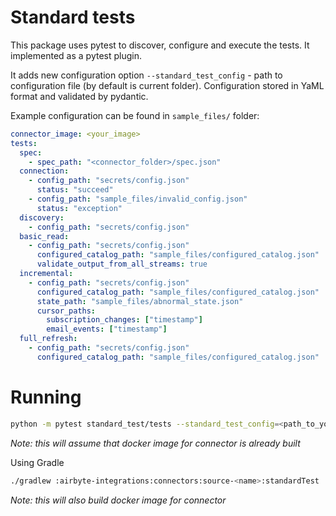 # Standard tests
This package uses pytest to discover, configure and execute the tests.
It implemented as a pytest plugin.

It adds new configuration option `--standard_test_config` - path to configuration file (by default is current folder). 
Configuration stored in YaML format and validated by pydantic.

Example configuration can be found in `sample_files/` folder:
```yaml
connector_image: <your_image>
tests:
  spec:
    - spec_path: "<connector_folder>/spec.json"
  connection:
    - config_path: "secrets/config.json"
      status: "succeed"
    - config_path: "sample_files/invalid_config.json"
      status: "exception"
  discovery:
    - config_path: "secrets/config.json"
  basic_read:
    - config_path: "secrets/config.json"
      configured_catalog_path: "sample_files/configured_catalog.json"
      validate_output_from_all_streams: true
  incremental:
    - config_path: "secrets/config.json"
      configured_catalog_path: "sample_files/configured_catalog.json"
      state_path: "sample_files/abnormal_state.json"
      cursor_paths:
        subscription_changes: ["timestamp"]
        email_events: ["timestamp"]
  full_refresh:
    - config_path: "secrets/config.json"
      configured_catalog_path: "sample_files/configured_catalog.json"
```
# Running
```bash
python -m pytest standard_test/tests --standard_test_config=<path_to_your_connector> -vvv
```
_Note: this will assume that docker image for connector is already built_

Using Gradle
```bash
./gradlew :airbyte-integrations:connectors:source-<name>:standardTest
```
_Note: this will also build docker image for connector_
